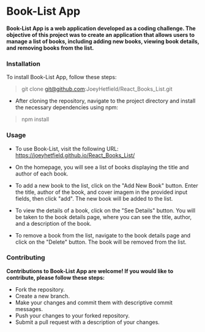 # Book-List App

**Book-List App is a web application developed as a coding challenge. The objective of this project was to create an application that allows users to manage a list of books, including adding new books, viewing book details, and removing books from the list.**

### Installation 

To install Book-List App, follow these steps:

>    git clone git@github.com:JoeyHetfield/React_Books_List.git

- After cloning the repository, navigate to the project directory and install the necessary dependencies using npm:

> npm install


### Usage
- To use Book-List, visit the following URL: https://joeyhetfield.github.io/React_Books_List/

- On the homepage, you will see a list of books displaying the title and author of each book.

- To add a new book to the list, click on the "Add New Book" button. Enter the title, author of the book, and cover imagem in the provided input fields, then click "add". The new book will be added to the list.

- To view the details of a book, click on the "See Details" button. You will be taken to the book details page, where you can see the title, author, and a description of the book.

- To remove a book from the list, navigate to the book details page and click on the "Delete" button. The book will be removed from the list.

### Contributing
**Contributions to Book-List App are welcome! If you would like to contribute, please follow these steps:**

- Fork the repository.
- Create a new branch.
- Make your changes and commit them with descriptive commit messages.
- Push your changes to your forked repository.
- Submit a pull request with a description of your changes.
